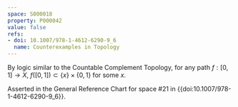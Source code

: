 ```yaml
---
space: S000018
property: P000042
value: false
refs:
- doi: 10.1007/978-1-4612-6290-9_6
  name: Counterexamples in Topology
---
```


By logic similar to the Countable Complement Topology, for any path $f:[0,1] \rightarrow X$, $f([0,1]) \subset \{x\} \times \{0,1\}$ for some $x$.

Asserted in the General Reference Chart for space #21 in
{{doi:10.1007/978-1-4612-6290-9_6}}.
